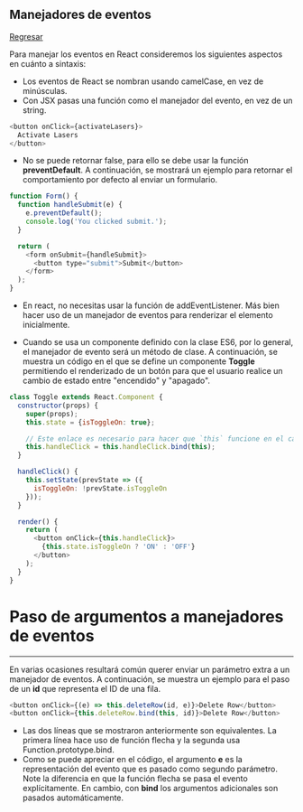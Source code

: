 ## Manejadores de eventos

[Regresar](/CodingBootcampsESPOL-FPR/)

Para manejar los eventos en React consideremos los siguientes aspectos en cuánto a sintaxis:
* Los eventos de React se nombran usando camelCase, en vez de minúsculas.
* Con JSX pasas una función como el manejador del evento, en vez de un string.

```js
<button onClick={activateLasers}>
  Activate Lasers
</button>
```

* No se puede retornar false, para ello se debe usar la función **preventDefault**. A continuación, se mostrará un ejemplo para retornar el comportamiento por defecto al enviar un formulario.

```js
function Form() {
  function handleSubmit(e) {
    e.preventDefault();
    console.log('You clicked submit.');
  }

  return (
    <form onSubmit={handleSubmit}>
      <button type="submit">Submit</button>
    </form>
  );
}
```

* En react, no necesitas usar la función de addEventListener. Más bien hacer uso de un manejador de eventos para renderizar el elemento inicialmente.

* Cuando se usa un componente definido con la clase ES6, por lo general, el manejador de evento será un método de clase. A continuación, se muestra un código en el que se define un componente **Toggle** permitiendo el renderizado de un botón para que el usuario realice un cambio de estado entre "encendido" y "apagado".

```js
class Toggle extends React.Component {
  constructor(props) {
    super(props);
    this.state = {isToggleOn: true};

    // Este enlace es necesario para hacer que `this` funcione en el callback
    this.handleClick = this.handleClick.bind(this);
  }

  handleClick() {
    this.setState(prevState => ({
      isToggleOn: !prevState.isToggleOn
    }));
  }

  render() {
    return (
      <button onClick={this.handleClick}>
        {this.state.isToggleOn ? 'ON' : 'OFF'}
      </button>
    );
  }
}
```

Paso de argumentos a manejadores de eventos
===========

* * *

En varias ocasiones resultará común querer enviar un parámetro extra a un manejador de eventos. A continuación, se muestra un ejemplo para el paso de un **id** que representa el ID de una fila.

```js
<button onClick={(e) => this.deleteRow(id, e)}>Delete Row</button>
<button onClick={this.deleteRow.bind(this, id)}>Delete Row</button>
```
* Las dos líneas que se mostraron anteriormente son equivalentes. La primera línea hace uso de función flecha y la segunda usa Function.prototype.bind.
* Como se puede apreciar en el código, el argumento **e** es la representación del evento que es pasado como segundo parámetro. Note la diferencia en que la función flecha se pasa el evento explícitamente. En cambio, con **bind** los argumentos adicionales son pasados automáticamente.